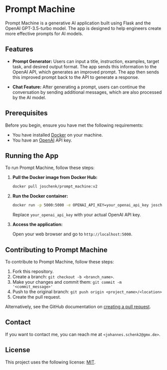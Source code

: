 # Prompt Machine

Prompt Machine is a generative AI application built using Flask and the OpenAI GPT-3.5-turbo model. The app is designed to help engineers create more effective prompts for AI models.

## Features

- **Prompt Generator:** Users can input a title, instruction, examples, target task, and desired output format. The app sends this information to the OpenAI API, which generates an improved prompt. The app then sends this improved prompt back to the API to generate a response.
  
- **Chat Feature:** After generating a prompt, users can continue the conversation by sending additional messages, which are also processed by the AI model.

## Prerequisites

Before you begin, ensure you have met the following requirements:

- You have installed [Docker](https://www.docker.com/products/docker-desktop) on your machine.
- You have an [OpenAI](https://beta.openai.com/signup/) API key.

## Running the App

To run Prompt Machine, follow these steps:

1. **Pull the Docker image from Docker Hub:**
   
   ```bash
   docker pull joschenk/prompt_machine:v2
   ```

2. **Run the Docker container:**
   
   ```bash
   docker run -p 5000:5000 -e OPENAI_API_KEY=your_openai_api_key joschenk/prompt_machine:v2
   ```
   
   Replace `your_openai_api_key` with your actual OpenAI API key.
   
3. **Access the application:**
   
   Open your web browser and go to `http://localhost:5000`.

## Contributing to Prompt Machine

To contribute to Prompt Machine, follow these steps:

1. Fork this repository.
2. Create a branch: `git checkout -b <branch_name>`.
3. Make your changes and commit them: `git commit -m '<commit_message>'`
4. Push to the original branch: `git push origin <project_name>/<location>`
5. Create the pull request.

Alternatively, see the GitHub documentation on [creating a pull request](https://docs.github.com/en/github/collaborating-with-issues-and-pull-requests/creating-a-pull-request).

## Contact

If you want to contact me, you can reach me at `<johannes.schenk2@gmx.de>`.

## License

This project uses the following license: [MIT](<link>).
  

